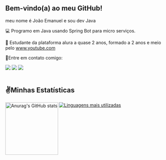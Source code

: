 ## Bem-vindo(a) ao meu GitHub!
meu nome é João Emanuel e sou dev Java

💻 Programo em Java usando Spring Bot para micro serviços.

📜 Estudante da plataforma alura a quase 2 anos, formado a 2 anos e meio
pelo www.youtube.com 

📱Entre em contato comigo:

<a href="https://api.whatsapp.com/send?phone=5519971269828&amp;text=Hello%2C%20find%20you%20at%20Github.%20" alt="WhatsApp" rel="nofollow">
  <img src="https://camo.githubusercontent.com/118ccc7215e70baafff27ea974d39eb63908d1c84f71f14e70a6c415512d7149/68747470733a2f2f696d672e736869656c64732e696f2f62616467652f2d57686174734170702d3235643336363f7374796c653d666c61742d737175617265266c6162656c436f6c6f723d323564333636266c6f676f3d7768617473617070266c6f676f436f6c6f723d7768697465" data-canonical-src="https://img.shields.io/badge/-WhatsApp-25d366?style=flat-square&amp;labelColor=25d366&amp;logo=whatsapp&amp;logoColor=white" style="max-width: 100%;"></a>
<a href="https://www.linkedin.com/in/matheuspegorari/" alt="Linkedin" rel="nofollow">
  <img src="https://camo.githubusercontent.com/606fc81fb7caac796f75591642379477d1172c541a9d088647aaacb1dd458090/68747470733a2f2f696d672e736869656c64732e696f2f62616467652f2d4c696e6b6564696e2d3065373661383f7374796c653d666c61742d737175617265266c6f676f3d4c696e6b6564696e266c6f676f436f6c6f723d7768697465" data-canonical-src="https://img.shields.io/badge/-Linkedin-0e76a8?style=flat-square&amp;logo=Linkedin&amp;logoColor=white" style="max-width: 100%;"></a>
<a href="mailto:pegorari42@gmail.com" alt="Gmail">
  <img src="https://camo.githubusercontent.com/a7d07d60358e840bcea60117b148067e95f55c0afa472729e9172d2c9249086b/68747470733a2f2f696d672e736869656c64732e696f2f62616467652f2d476d61696c2d4646303030303f7374796c653d666c61742d737175617265266c6162656c436f6c6f723d464630303030266c6f676f3d676d61696c266c6f676f436f6c6f723d7768697465266c696e6b3d6d61696c746f3a7065676f72617269343240676d61696c2e636f6d" data-canonical-src="https://img.shields.io/badge/-Gmail-FF0000?style=flat-square&amp;labelColor=FF0000&amp;logo=gmail&amp;logoColor=white&amp;link=mailto:pegorari42@gmail.com" style="max-width: 100%;"></a>

<br>
<br>

## ✌️Minhas Estatísticas

<img align="left" src="https://github-readme-stats.vercel.app/api?username=JoaozinDaprogramacao&show_icons=true&theme=dark" alt="Anurag's GitHub stats" height="165px" />

[![Linguagens mais utilizadas](https://github-readme-stats.vercel.app/api/top-langs/?username=002y&layout=compact&theme=dark)](https://github.com/002y)

<br>
